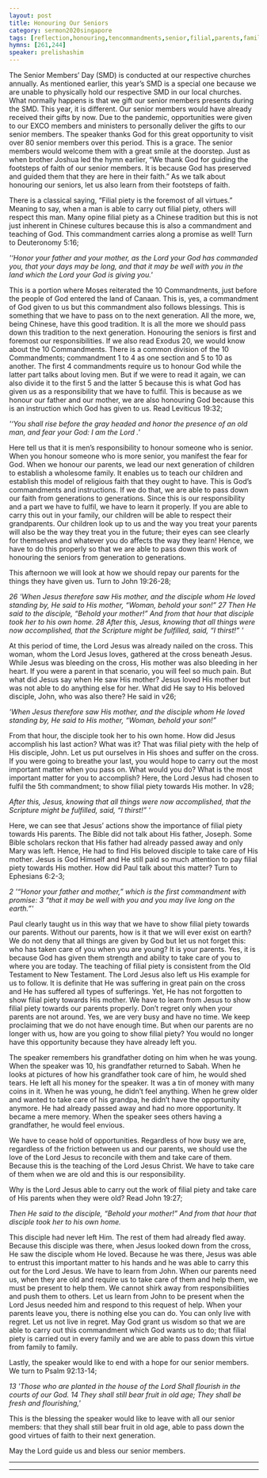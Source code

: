 ```yaml
---
layout: post
title: Honouring Our Seniors
category: sermon2020singapore
tags: [reflection,honouring,tencommandments,senior,filial,parents,family,jesus,love,respect,tradition]
hymns: [261,244]
speaker: prelishashim
---
```


The Senior Members’ Day (SMD) is conducted at our respective churches annually. As mentioned earlier, this year’s SMD is a special one because we are unable to physically hold our respective SMD in our local churches. What normally happens is that we gift our senior members presents during the SMD. This year, it is different. Our senior members would have already received their gifts by now. Due to the pandemic, opportunities were given to our EXCO members and ministers to personally deliver the gifts to our senior members. The speaker thanks God for this great opportunity to visit over 80 senior members over this period. This is a grace. The senior members would welcome them with a great smile at the doorstep. Just as when brother Joshua led the hymn earlier, “We thank God for guiding the footsteps of faith of our senior members. It is because God has preserved and guided them that they are here in their faith.” As we talk about honouring our seniors, let us also learn from their footsteps of faith. 

There is a classical saying, “Filial piety is the foremost of all virtues.”  
Meaning to say, when a man is able to carry out filial piety, others will respect this man. Many opine filial piety as a Chinese tradition but this is not just inherent in Chinese cultures because this is also a commandment and teaching of God. This commandment carries along a promise as well! Turn to Deuteronomy 5:16;

*'‘Honor your father and your mother, as the Lord your God has commanded you, that your days may be long, and that it may be well with you in the land which the Lord your God is giving you.'*

This is a portion where Moses reiterated the 10 Commandments, just before the people of God entered the land of Canaan. This is, yes, a commandment of God given to us but this commandment also follows blessings. This is something that we have to pass on to the next generation. All the more, we, being Chinese, have this good tradition. It is all the more we should pass down this tradition to the next generation. Honouring the seniors is first and foremost our responsibilities. If we also read Exodus 20, we would know about the 10 Commandments. There is a common division of the 10 Commandments; commandment 1 to 4 as one section and 5 to 10 as another. The first 4 commandments require us to honour God while the latter part talks about loving men. But if we were to read it again, we can also divide it to the first 5 and the latter 5 because this is what God has given us as a responsibility that we have to fulfil. This is because as we honour our father and our mother, we are also honouring God because this is an instruction which God has given to us. Read Leviticus 19:32; 

*'‘You shall rise before the gray headed and honor the presence of an old man, and fear your God: I am the Lord .'*

Here tell us that it is men’s responsibility to honour someone who is senior. When you honour someone who is more senior, you manifest the fear for God. When we honour our parents, we lead our next generation of children to establish a wholesome family. It enables us to teach our children and establish this model of religious faith that they ought to have. This is God’s commandments and instructions. If we do that, we are able to pass down our faith from generations to generations. Since this is our responsibility and a part we have to fulfil, we have to learn it properly. If you are able to carry this out in your family, our children will be able to respect their grandparents. Our children look up to us and the way you treat your parents will also be the way they treat you in the future; their eyes can see clearly for themselves and whatever you do affects the way they learn! Hence, we have to do this properly so that we are able to pass down this work of honouring the seniors from generation to generations. 

This afternoon we will look at how we should repay our parents for the things they have given us. Turn to John 19:26-28;

*26 'When Jesus therefore saw His mother, and the disciple whom He loved standing by, He said to His mother, “Woman, behold your son!” 
27 Then He said to the disciple, “Behold your mother!” And from that hour that disciple took her to his own home.
28 After this, Jesus, knowing that all things were now accomplished, that the Scripture might be fulfilled, said, “I thirst!” '*

At this period of time, the Lord Jesus was already nailed on the cross. This woman, whom the Lord Jesus loves, gathered at the cross beneath Jesus. While Jesus was bleeding on the cross, His mother was also bleeding in her heart. If you were a parent in that scenario, you will feel so much pain. But what did Jesus say when He saw His mother? Jesus loved His mother but was not able to do anything else for her. What did He say to His beloved disciple, John, who was also there? He said in v26;

*'When Jesus therefore saw His mother, and the disciple whom He loved standing by, He said to His mother, “Woman, behold your son!”*

From that hour, the disciple took her to his own home. How did Jesus accomplish his last action? What was it? That was filial piety with the help of His disciple, John. Let us put ourselves in His shoes and suffer on the cross. If you were going to breathe your last, you would hope to carry out the most important matter when you pass on. What would you do? What is the most important matter for you to accomplish? Here, the Lord Jesus had chosen to fulfil the 5th commandment; to show filial piety towards His mother. In v28; 

*After this, Jesus, knowing that all things were now accomplished, that the Scripture might be fulfilled, said, “I thirst!” '*

Here, we can see that Jesus’ actions show the importance of filial piety towards His parents. The Bible did not talk about His father, Joseph. Some Bible scholars reckon that His father had already passed away and only Mary was left. Hence, He had to find His beloved disciple to take care of His mother. Jesus is God Himself and He still paid so much attention to pay filial piety towards His mother. How did Paul talk about this matter? Turn to Ephesians 6:2-3;

*2 '“Honor your father and mother,” which is the first commandment with promise: 
3 “that it may be well with you and you may live long on the earth.”'*

Paul clearly taught us in this way that we have to show filial piety towards our parents. Without our parents, how is it that we will ever exist on earth? We do not deny that all things are given by God but let us not forget this: who has taken care of you when you are young? It is your parents. Yes, it is because God has given them strength and ability to take care of you to where you are today. The teaching of filial piety is consistent from the Old Testament to New Testament. The Lord Jesus also left us His example for us to follow. It is definite that He was suffering in great pain on the cross and He has suffered all types of sufferings. Yet, He has not forgotten to show filial piety towards His mother. We have to learn from Jesus to show filial piety towards our parents properly. Don’t regret only when your parents are not around. Yes, we are very busy and have no time. We keep proclaiming that we do not have enough time. But when our parents are no longer with us, how are you going to show filial piety? You would no longer have this opportunity because they have already left you. 

The speaker remembers his grandfather doting on him when he was young. When the speaker was 10, his grandfather returned to Sabah. When he looks at pictures of how his grandfather took care of him, he would shed tears. He left all his money for the speaker. It was a tin of money with many coins in it. When he was young, he didn’t feel anything. When he grew older and wanted to take care of his grandpa, he didn’t have the opportunity anymore. He had already passed away and had no more opportunity. It became a mere memory. When the speaker sees others having a grandfather, he would feel envious.

We have to cease hold of opportunities. Regardless of how busy we are, regardless of the friction between us and our parents, we should use the love of the Lord Jesus to reconcile with them and take care of them. Because this is the teaching of the Lord Jesus Christ. We have to take care of them when we are old and this is our responsibility. 

Why is the Lord Jesus able to carry out the work of filial piety and take care of His parents when they were old? Read John 19:27;

*Then He said to the disciple, “Behold your mother!” And from that hour that disciple took her to his own home.*

This disciple had never left Him. The rest of them had already fled away. Because this disciple was there, when Jesus looked down from the cross, He saw the disciple whom He loved. Because he was there, Jesus was able to entrust this important matter to his hands and he was able to carry this out for the Lord Jesus. We have to learn from John. When our parents need us, when they are old and require us to take care of them and help them, we must be present to help them. We cannot shirk away from responsibilities and push them to others. Let us learn from John to be present when the Lord Jesus needed him and respond to this request of help. When your parents leave you, there is nothing else you can do. You can only live with regret. Let us not live in regret. May God grant us wisdom so that we are able to carry out this commandment which God wants us to do; that filial piety is carried out in every family and we are able to pass down this virtue from family to family. 

Lastly, the speaker would like to end with a hope for our senior members. We turn to Psalm 92:13-14;

*13 'Those who are planted in the house of the Lord Shall flourish in the courts of our God. 
14 They shall still bear fruit in old age; They shall be fresh and flourishing,'*

This is the blessing the speaker would like to leave with all our senior members: that they shall still bear fruit in old age, able to pass down the good virtues of faith to their next generation.  

May the Lord guide us and bless our senior members. 

----
****
